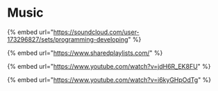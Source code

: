 # Music

{% embed url="https://soundcloud.com/user-173296827/sets/programming-developing" %}

{% embed url="https://www.sharedplaylists.com/" %}

{% embed url="https://www.youtube.com/watch?v=jdH6R_EK8FU" %}

{% embed url="https://www.youtube.com/watch?v=i6kyGHpOdTg" %}
